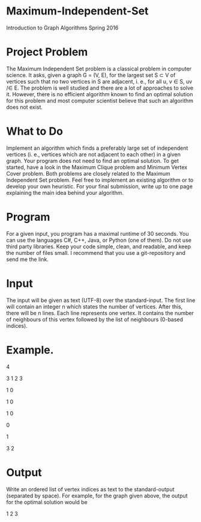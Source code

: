 # Maximum-Independent-Set

Introduction to Graph Algorithms
Spring 2016
# Project Problem
The Maximum Independent Set problem is a classical problem in computer
science. It asks, given a graph G = (V, E), for the largest set S ⊂ V of vertices
such that no two vertices in S are adjacent, i. e., for all u, v ∈ S, uv /∈ E.
The problem is well studied and there are a lot of approaches to solve it.
However, there is no efficient algorithm known to find an optimal solution for
this problem and most computer scientist believe that such an algorithm does
not exist.

# What to Do
Implement an algorithm which finds a preferably large set of independent
vertices (i. e., vertices which are not adjacent to each other) in a given graph.
Your program does not need to find an optimal solution.
To get started, have a look in the Maximum Clique problem and Minimum
Vertex Cover problem. Both problems are closely related to the Maximum
Independent Set problem. Feel free to implement an existing algorithm or to
develop your own heuristic. For your final submission, write up to one page
explaining the main idea behind your algorithm.

# Program
For a given input, you program has a maximal runtime of 30 seconds. You can
use the languages C#, C++, Java, or Python (one of them). Do not use third party
libraries. Keep your code simple, clean, and readable, and keep the number of
files small. I recommend that you use a git-repository and send me the link.

# Input
The input will be given as text (UTF-8) over the standard-input. The first line will
contain an integer n which states the number of vertices. After this, there will
be n lines. Each line represents one vertex. It contains the number of neighbours
of this vertex followed by the list of neighbours (0-based indices).

# Example.
4

3 1 2 3

1 0

1 0

1 0

0

1

3 2

# Output
Write an ordered list of vertex indices as text to the standard-output (separated
by space). For example, for the graph given above, the output for the optimal
solution would be

1 2 3
